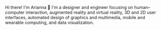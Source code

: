 Hi there! I'm Arianna 👋
I'm a designer and engineer focusing on human–computer interaction, augmented reality and virtual reality, 3D and 2D user interfaces, automated design of graphics and multimedia, mobile and wearable computing, and data visualization.
